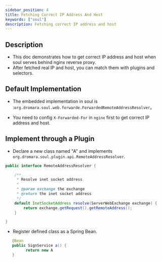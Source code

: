 ```yaml
---
sidebar_position: 4
title: Fetching Correct IP Address And Host
keywords: ["soul"]
description: Fetching correct IP address and host
---
```


## Description

* This doc demonstrates how to get correct IP address and host when soul serves behind nginx reverse proxy.
* After fetched real IP and host, you can match them with plugins and selectors.

## Default Implementation

* The embedded implementation in soul is :`org.dromara.soul.web.forwarde.ForwardedRemoteAddressResolver`。

* You need to config `X-Forwarded-For` in `nginx` first to get correct IP address and host.


## Implement through a Plugin

* Declare a new class named "A" and implements `org.dromara.soul.plugin.api.RemoteAddressResolver`.

```java
public interface RemoteAddressResolver {

    /**
     * Resolve inet socket address.
     *
     * @param exchange the exchange
     * @return the inet socket address
     */
    default InetSocketAddress resolve(ServerWebExchange exchange) {
        return exchange.getRequest().getRemoteAddress();
    }

}
```

* Register defined class as a Spring Bean.

```java
   @Bean
   public SignService a() {
         return new A
   }
```





